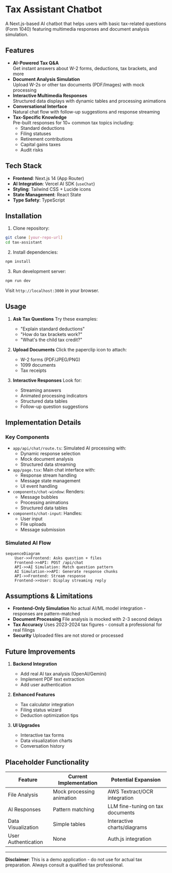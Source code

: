 # Tax Assistant Chatbot

A Next.js-based AI chatbot that helps users with basic tax-related questions (Form 1040) featuring multimedia responses and document analysis simulation.

## Features

- **AI-Powered Tax Q&A**  
  Get instant answers about W-2 forms, deductions, tax brackets, and more
- **Document Analysis Simulation**  
  Upload W-2s or other tax documents (PDF/Images) with mock processing
- **Interactive Multimedia Responses**  
  Structured data displays with dynamic tables and processing animations
- **Conversational Interface**  
  Natural chat flow with follow-up suggestions and response streaming
- **Tax-Specific Knowledge**  
  Pre-built responses for 10+ common tax topics including:
  - Standard deductions
  - Filing statuses
  - Retirement contributions
  - Capital gains taxes
  - Audit risks

## Tech Stack

- **Frontend**: Next.js 14 (App Router)
- **AI Integration**: Vercel AI SDK (`useChat`)
- **Styling**: Tailwind CSS + Lucide icons
- **State Management**: React State
- **Type Safety**: TypeScript

## Installation

1. Clone repository:

```bash
git clone [your-repo-url]
cd tax-assistant
```

2. Install dependencies:

```bash
npm install
```

3. Run development server:

```bash
npm run dev
```

Visit `http://localhost:3000` in your browser.

## Usage

1. **Ask Tax Questions**
   Try these examples:

   - "Explain standard deductions"
   - "How do tax brackets work?"
   - "What's the child tax credit?"

2. **Upload Documents**
   Click the paperclip icon to attach:

   - W-2 forms (PDF/JPEG/PNG)
   - 1099 documents
   - Tax receipts

3. **Interactive Responses**
   Look for:
   - Streaming answers
   - Animated processing indicators
   - Structured data tables
   - Follow-up question suggestions

## Implementation Details

### Key Components

- `app/api/chat/route.ts`: Simulated AI processing with:
  - Dynamic response selection
  - Mock document analysis
  - Structured data streaming
- `app/page.tsx`: Main chat interface with:
  - Response stream handling
  - Message state management
  - UI event handling
- `components/chat-window`: Renders:
  - Message bubbles
  - Processing animations
  - Structured data tables
- `components/chat-input`: Handles:
  - User input
  - File uploads
  - Message submission

### Simulated AI Flow

```mermaid
sequenceDiagram
    User->>Frontend: Asks question + files
    Frontend->>API: POST /api/chat
    API->>AI Simulation: Match question pattern
    AI Simulation->>API: Generate response chunks
    API->>Frontend: Stream response
    Frontend->>User: Display streaming reply
```

## Assumptions & Limitations

- **Frontend-Only Simulation**
  No actual AI/ML model integration - responses are pattern-matched
- **Document Processing**
  File analysis is mocked with 2-3 second delays
- **Tax Accuracy**
  Uses 2023-2024 tax figures - consult a professional for real filings
- **Security**
  Uploaded files are not stored or processed

## Future Improvements

1. **Backend Integration**

   - Add real AI tax analysis (OpenAI/Gemini)
   - Implement PDF text extraction
   - Add user authentication

2. **Enhanced Features**

   - Tax calculator integration
   - Filing status wizard
   - Deduction optimization tips

3. **UI Upgrades**
   - Interactive tax forms
   - Data visualization charts
   - Conversation history

## Placeholder Functionality

| Feature             | Current Implementation    | Potential Expansion              |
| ------------------- | ------------------------- | -------------------------------- |
| File Analysis       | Mock processing animation | AWS Textract/OCR integration     |
| AI Responses        | Pattern matching          | LLM fine-tuning on tax documents |
| Data Visualization  | Simple tables             | Interactive charts/diagrams      |
| User Authentication | None                      | Auth.js integration              |

---

**Disclaimer**: This is a demo application - do not use for actual tax preparation. Always consult a qualified tax professional.
